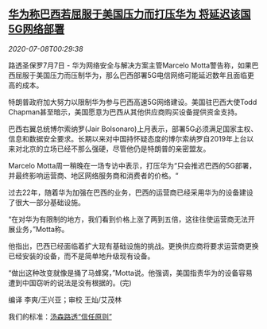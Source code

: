 <!--1594169728000-->
[华为称巴西若屈服于美国压力而打压华为 将延迟该国5G网络部署](https://cn.reuters.com/article/huawei-brazil-5g-0707-tues-idCNKBS24901W)
------

<div><i>2020-07-08T00:29:38</i></div><div class="StandardArticleBody_body"><p>路透圣保罗7月7日 - 华为网络安全与解决方案主管Marcelo Motta警告称，如果巴西屈服于美国压力而压制华为，那么巴西部署5G电信网络可能延迟数年且面临更高的成本。 </p><p>特朗普政府加大努力以限制华为参与巴西高速5G网络建设。美国驻巴西大使Todd Chapman甚至暗示，美国愿意为巴西从其他供应商购买设备提供资金支持。 </p><p>巴西右翼总统博尔索纳罗(Jair Bolsonaro)上月表示，部署5G必须满足国家主权、信息和数据安全要求。长期以来对中国持怀疑态度的博尔索纳罗自2019年上台以来对北京的立场已经不那么强硬，尽管他仍是特朗普的亲密盟友。 </p><p>Marcelo Motta周一稍晚在一场专访中表示，打压华为“只会推迟巴西的5G部署，并最终影响运营商、地区网络服务商和消费者的价格。“ </p><p>过去22年，随着华为加强在巴西的业务，巴西的运营商已经采用华为的设备建设了很大一部分基础设施。 </p><p>“在对华为有限制的地方，我们看到价格上涨了两到五倍，这往往使运营商无法开展业务，”Motta称。 </p><p>他指出，巴西已经面临着扩大现有基础设施的挑战。更换供应商将要求运营商更换已经安装的设备，而不是简单地升级现有设备。 </p><p>“做出这种改变就像是捅了马蜂窝，”Motta说。他强调，美国指责华为的设备容易遭到中国窃听的说法是没有根据的。(完) </p><div class="Attribution_container"><div class="Attribution_attribution"><p class="Attribution_content">编译 李爽/王兴亚；审校 王灿/艾茂林 </p></div></div><div class="StandardArticleBody_trustBadgeContainer"><span class="StandardArticleBody_trustBadgeTitle">我们的标准：</span><span class="trustBadgeUrl"><a href="https://www.thomsonreuters.cn/content/dam/openweb/documents/pdf/china/brochures/about-us-1.pdf">汤森路透“信任原则”</a></span></div></div>
